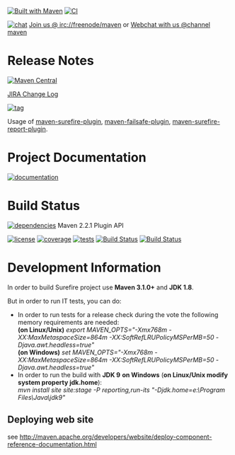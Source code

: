 [![Built with Maven](http://maven.apache.org/images/logos/maven-feather.png)](https://maven.apache.org/surefire/) [![CI](https://img.shields.io/badge/CI-Jenkins-red.svg?style=flat-square)](https://jenkins-ci.org/)

[![chat](https://www.irccloud.com/invite-svg?channel=maven&amp;hostname=irc.freenode.net&amp;port=6697&amp;ssl=1)](https://maven.apache.org/community.html) [Join us @ irc://freenode/maven] or [Webchat with us @channel maven]

# Release Notes

[![Maven Central](https://maven-badges.herokuapp.com/maven-central/org.apache.maven.surefire/surefire/badge.svg?style=plastic)](https://maven-badges.herokuapp.com/maven-central/org.apache.maven.surefire/surefire)

[JIRA Change Log]

[![tag](http://img.shields.io/github/tag/apache/maven-surefire.svg)](https://github.com/apache/maven-surefire/releases/tag/surefire-2.20)

Usage of [maven-surefire-plugin], [maven-failsafe-plugin], [maven-surefire-report-plugin].

# Project Documentation

[![documentation](https://img.shields.io/badge/maven%20site-documentation-blue.svg?style=plastic)](https://maven.apache.org/surefire/)

# Build Status

[![dependencies](https://www.versioneye.com/java/org.apache.maven.plugins:maven-surefire-plugin/badge.svg?style=plastic)](https://builds.apache.org/job/maven-surefire/depgraph-view/) Maven 2.2.1 Plugin API

[![license](http://img.shields.io/:license-apache-red.svg?style=plastic)](http://www.apache.org/licenses/LICENSE-2.0.html) [![coverage](https://img.shields.io/jenkins/c/https/builds.apache.org/maven-surefire.svg?style=plastic)](https://builds.apache.org/job/maven-surefire/jacoco/) [![tests](https://img.shields.io/jenkins/t/https/builds.apache.org/maven-surefire.svg?style=plastic)](https://builds.apache.org/job/maven-surefire/lastBuild/testReport/) [![Build Status](https://builds.apache.org/job/maven-surefire/badge/icon?style=plastic)](https://builds.apache.org/job/maven-surefire) [![Build Status](https://builds.apache.org/job/maven-surefire-windows/badge/icon?style=plastic)](https://builds.apache.org/job/maven-surefire-windows)

# Development Information

In order to build Surefire project use **Maven 3.1.0+** and **JDK 1.8**.   

But in order to run IT tests, you can do:   

* In order to run tests for a release check during the vote the following memory requirements are needed:   
  **(on Linux/Unix)** *export MAVEN_OPTS="-Xmx768m -XX:MaxMetaspaceSize=864m -XX:SoftRefLRUPolicyMSPerMB=50 -Djava.awt.headless=true"*  
  **(on Windows)** *set MAVEN_OPTS="-Xmx768m -XX:MaxMetaspaceSize=864m -XX:SoftRefLRUPolicyMSPerMB=50 -Djava.awt.headless=true"*    
* In order to run the build with **JDK 9** **on Windows** (**on Linux/Unix modify system property jdk.home**):  
  *mvn install site site:stage -P reporting,run-its "-Djdk.home=e:\Program Files\Java\jdk9\"* 
  
Deploying web site
------------------

see http://maven.apache.org/developers/website/deploy-component-reference-documentation.html

[Join us @ irc://freenode/maven]: https://www.irccloud.com/invite?channel=maven&amp;hostname=irc.freenode.net&amp;port=6697&amp;ssl=1
[Webchat with us @channel maven]: http://webchat.freenode.net/?channels=%23maven
[JIRA Change Log]: https://issues.apache.org/jira/browse/SUREFIRE/?selectedTab=com.atlassian.jira.jira-projects-plugin:changelog-panel
[maven-surefire-plugin]: https://maven.apache.org/surefire/maven-surefire-plugin/usage.html
[maven-failsafe-plugin]: https://maven.apache.org/surefire/maven-failsafe-plugin/usage.html
[maven-surefire-report-plugin]: https://maven.apache.org/surefire/maven-surefire-report-plugin/usage.html
